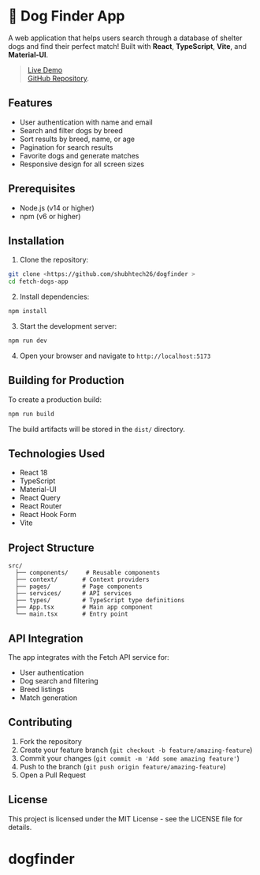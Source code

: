 # 🐶 Dog Finder App

A web application that helps users search through a database of shelter dogs and find their perfect match! Built with **React**, **TypeScript**, **Vite**, and **Material-UI**.

> [Live Demo](https://dogfinder-9wdz.vercel.app/)  
> [GitHub Repository](https://github.com/shubhtech26/dogfinder).



## Features

- User authentication with name and email
- Search and filter dogs by breed
- Sort results by breed, name, or age
- Pagination for search results
- Favorite dogs and generate matches
- Responsive design for all screen sizes

## Prerequisites

- Node.js (v14 or higher)
- npm (v6 or higher)

## Installation

1. Clone the repository:
```bash
git clone <https://github.com/shubhtech26/dogfinder >
cd fetch-dogs-app
```

2. Install dependencies:
```bash
npm install
```

3. Start the development server:
```bash
npm run dev
```

4. Open your browser and navigate to `http://localhost:5173`

## Building for Production

To create a production build:

```bash
npm run build
```

The build artifacts will be stored in the `dist/` directory.

## Technologies Used

- React 18
- TypeScript
- Material-UI
- React Query
- React Router
- React Hook Form
- Vite

## Project Structure

```
src/
  ├── components/     # Reusable components
  ├── context/       # Context providers
  ├── pages/         # Page components
  ├── services/      # API services
  ├── types/         # TypeScript type definitions
  ├── App.tsx        # Main app component
  └── main.tsx       # Entry point
```

## API Integration

The app integrates with the Fetch API service for:
- User authentication
- Dog search and filtering
- Breed listings
- Match generation

## Contributing

1. Fork the repository
2. Create your feature branch (`git checkout -b feature/amazing-feature`)
3. Commit your changes (`git commit -m 'Add some amazing feature'`)
4. Push to the branch (`git push origin feature/amazing-feature`)
5. Open a Pull Request

## License

This project is licensed under the MIT License - see the LICENSE file for details.
# dogfinder
